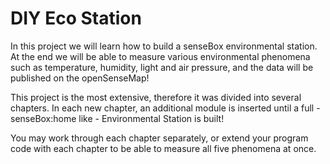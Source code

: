 # DIY Eco Station

In this project we will learn how to build a senseBox environmental station. At the end we will be able to measure various environmental phenomena such as temperature, humidity, light and air pressure, and the data will be published on the openSenseMap!

This project is the most extensive, therefore it was divided into several chapters. In each new chapter, an additional module is inserted until a full - senseBox:home like - Environmental Station is built!

You may work through each chapter separately, or extend your program code with each chapter to be able to measure all five phenomena at once.
